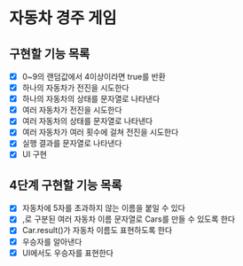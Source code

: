 # 자동차 경주 게임

## 구현할 기능 목록

- [X] 0~9의 랜덤값에서 4이상이라면 true를 반환
- [X] 하나의 자동차가 전진을 시도한다
- [X] 하나의 자동차의 상태를 문자열로 나타낸다
- [X] 여러 자동차가 전진을 시도한다
- [X] 여러 자동차의 상태를 문자열로 나타낸다
- [X] 여러 자동차가 여러 횟수에 걸쳐 전진을 시도한다
- [X] 실행 결과를 문자열로 나타낸다
- [X] UI 구현

## 4단계 구현할 기능 목록

- [X] 자동차에 5자를 초과하지 않는 이름을 붙일 수 있다
- [X] ,로 구분된 여러 자동차 이름 문자열로 Cars를 만들 수 있도록 한다
- [X] Car.result()가 자동차 이름도 표현하도록 한다
- [X] 우승자를 알아낸다
- [X] UI에서도 우승자를 표현한다
